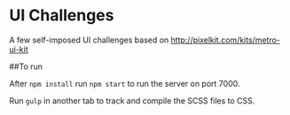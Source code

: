 # UI Challenges
A few self-imposed UI challenges based on http://pixelkit.com/kits/metro-ui-kit

##To run

After `npm install` run `npm start` to run the server on port 7000.

Run `gulp` in another tab to track and compile the SCSS files to CSS.
